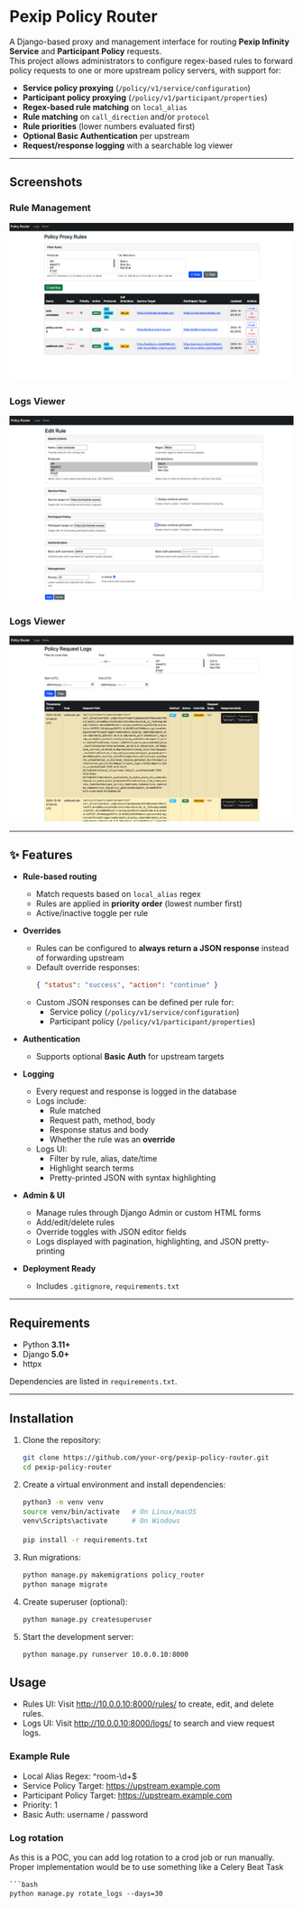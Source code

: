 # Pexip Policy Router

A Django-based proxy and management interface for routing **Pexip Infinity Service** and **Participant Policy** requests.  
This project allows administrators to configure regex-based rules to forward policy requests to one or more upstream policy servers, with support for:

- **Service policy proxying** (`/policy/v1/service/configuration`)
- **Participant policy proxying** (`/policy/v1/participant/properties`)
- **Regex-based rule matching** on `local_alias`
- **Rule matching** on `call_direction` and/or `protocol`
- **Rule priorities** (lower numbers evaluated first)
- **Optional Basic Authentication** per upstream
- **Request/response logging** with a searchable log viewer

---

## Screenshots

### Rule Management
![Rules List](docs/screenshots/policy_router_list.png)

### Logs Viewer
![Rules Form](docs/screenshots/policy_router_form.png)

### Logs Viewer
![Logs View](docs/screenshots/policy_router_filter_logs.png)

---
## ✨ Features

- **Rule-based routing**
  - Match requests based on `local_alias` regex
  - Rules are applied in **priority order** (lowest number first)
  - Active/inactive toggle per rule

- **Overrides**
  - Rules can be configured to **always return a JSON response** instead of forwarding upstream
  - Default override responses:
    ```json
    { "status": "success", "action": "continue" }
    ```
  - Custom JSON responses can be defined per rule for:
    - Service policy (`/policy/v1/service/configuration`)
    - Participant policy (`/policy/v1/participant/properties`)

- **Authentication**
  - Supports optional **Basic Auth** for upstream targets

- **Logging**
  - Every request and response is logged in the database
  - Logs include:
    - Rule matched
    - Request path, method, body
    - Response status and body
    - Whether the rule was an **override**
  - Logs UI:
    - Filter by rule, alias, date/time
    - Highlight search terms
    - Pretty-printed JSON with syntax highlighting

- **Admin & UI**
  - Manage rules through Django Admin or custom HTML forms
  - Add/edit/delete rules
  - Override toggles with JSON editor fields
  - Logs displayed with pagination, highlighting, and JSON pretty-printing

- **Deployment Ready**
  - Includes `.gitignore`, `requirements.txt`
---

##  Requirements

- Python **3.11+**
- Django **5.0+**
- httpx

Dependencies are listed in `requirements.txt`.

---

##  Installation

1. Clone the repository:

   ```bash
   git clone https://github.com/your-org/pexip-policy-router.git
   cd pexip-policy-router

2. Create a virtual environment and install dependencies:

    ```bash
    python3 -m venv venv
    source venv/bin/activate   # On Linux/macOS
    venv\Scripts\activate      # On Windows

    pip install -r requirements.txt

3. Run migrations:

    ```bash
    python manage.py makemigrations policy_router
    python manage migrate

4. Create superuser (optional):

    ```bash
    python manage.py createsuperuser

5. Start the development server:

    ```bash
    python manage.py runserver 10.0.0.10:8000

##  Usage

- Rules UI: Visit http://10.0.0.10:8000/rules/ to create, edit, and delete rules.
- Logs UI: Visit http://10.0.0.10:8000/logs/ to search and view request logs.

### Example Rule

- Local Alias Regex: ^room-\d+$
- Service Policy Target: https://upstream.example.com
- Participant Policy Target: https://upstream.example.com
- Priority: 1
- Basic Auth: username / password

### Log rotation

As this is a POC, you can add log rotation to a crod job or run manually. Proper implementation would be to use something like a Celery Beat Task

    ```bash
    python manage.py rotate_logs --days=30


